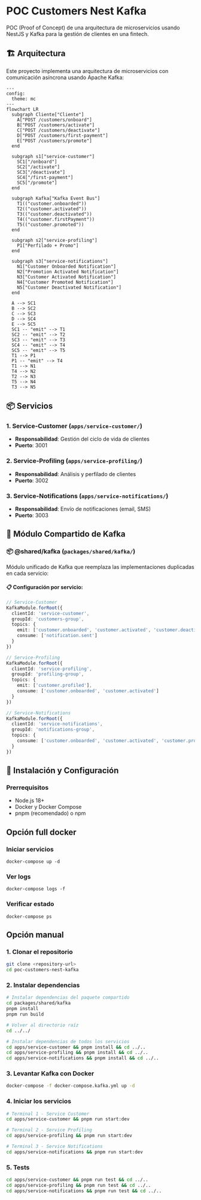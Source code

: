 # POC Customers Nest Kafka

POC (Proof of Concept) de una arquitectura de microservicios usando NestJS y Kafka para la gestión de clientes en una fintech.

## 🏗️ Arquitectura

Este proyecto implementa una arquitectura de microservicios con comunicación asíncrona usando Apache Kafka:

```mermaid
---
config:
  theme: mc
---
flowchart LR
  subgraph Cliente["Cliente"]
    A["POST /customers/onboard"]
    B["POST /customers/activate"]
    C["POST /customers/deactivate"]
    D["POST /customers/first-payment"]
    E["POST /customers/promote"]
  end

  subgraph s1["service-customer"]
    SC1["/onboard"]
    SC2["/activate"]
    SC3["/deactivate"]
    SC4["/first-payment"]
    SC5["/promote"]
  end

  subgraph Kafka["Kafka Event Bus"]
    T1(("customer.onboarded"))
    T2(("customer.activated"))
    T3(("customer.deactivated"))
    T4(("customer.firstPayment"))
    T5(("customer.promoted"))
  end

  subgraph s2["service-profiling"]
    P1["Perfilado + Promo"]
  end

  subgraph s3["service-notifications"]
    N1["Customer Onboarded Notification"]
    N2["Promotion Activated Notification"]
    N3["Customer Activated Notification"]
    N4["Customer Promoted Notification"]
    N5["Customer Deactivated Notification"]
  end

  A --> SC1
  B --> SC2
  C --> SC3
  D --> SC4
  E --> SC5
  SC1 -- "emit" --> T1
  SC2 -- "emit" --> T2
  SC3 -- "emit" --> T3
  SC4 -- "emit" --> T4
  SC5 -- "emit" --> T5
  T1 --> P1
  P1 -- "emit" --> T4
  T1 --> N1
  T4 --> N2
  T2 --> N3
  T5 --> N4
  T3 --> N5
```

## 📦 Servicios

### 1. **Service-Customer** (`apps/service-customer/`)

- **Responsabilidad**: Gestión del ciclo de vida de clientes
- **Puerto**: 3001

### 2. **Service-Profiling** (`apps/service-profiling/`)

- **Responsabilidad**: Análisis y perfilado de clientes
- **Puerto**: 3002

### 3. **Service-Notifications** (`apps/service-notifications/`)

- **Responsabilidad**: Envío de notificaciones (email, SMS)
- **Puerto**: 3003

## 🔧 Módulo Compartido de Kafka

### 📦 **@shared/kafka** (`packages/shared/kafka/`)

Módulo unificado de Kafka que reemplaza las implementaciones duplicadas en cada servicio:

#### 📋 **Configuración por servicio:**

```typescript
// Service-Customer
KafkaModule.forRoot({
  clientId: 'service-customer',
  groupId: 'customers-group',
  topics: {
    emit: ['customer.onboarded', 'customer.activated', 'customer.deactivated', 'customer.promoted'],
    consume: ['notification.sent']
  }
})

// Service-Profiling
KafkaModule.forRoot({
  clientId: 'service-profiling',
  groupId: 'profiling-group',
  topics: {
    emit: ['customer.profiled'],
    consume: ['customer.onboarded', 'customer.activated']
  }
})

// Service-Notifications
KafkaModule.forRoot({
  clientId: 'service-notifications',
  groupId: 'notifications-group',
  topics: {
    consume: ['customer.onboarded', 'customer.activated', 'customer.promoted']
  }
})
```

## 🚀 Instalación y Configuración

### Prerrequisitos

- Node.js 18+
- Docker y Docker Compose
- pnpm (recomendado) o npm

## Opción full docker

### Iniciar servicios

`docker-compose up -d`

### Ver logs

`docker-compose logs -f`

### Verificar estado

`docker-compose ps`

## Opción manual

### 1. Clonar el repositorio

```bash
git clone <repository-url>
cd poc-customers-nest-kafka
```

### 2. Instalar dependencias

```bash
# Instalar dependencias del paquete compartido
cd packages/shared/kafka
pnpm install
pnpm run build

# Volver al directorio raíz
cd ../../

# Instalar dependencias de todos los servicios
cd apps/service-customer && pnpm install && cd ../..
cd apps/service-profiling && pnpm install && cd ../..
cd apps/service-notifications && pnpm install && cd ../..
```

### 3. Levantar Kafka con Docker

```bash
docker-compose -f docker-compose.kafka.yml up -d
```

### 4. Iniciar los servicios

```bash
# Terminal 1 - Service Customer
cd apps/service-customer && pnpm run start:dev

# Terminal 2 - Service Profiling
cd apps/service-profiling && pnpm run start:dev

# Terminal 3 - Service Notifications
cd apps/service-notifications && pnpm run start:dev
```

### 5. Tests

```bash
cd apps/service-customer && pnpm run test && cd ../..
cd apps/service-profiling && pnpm run test && cd ../..
cd apps/service-notifications && pnpm run test && cd ../..
```

